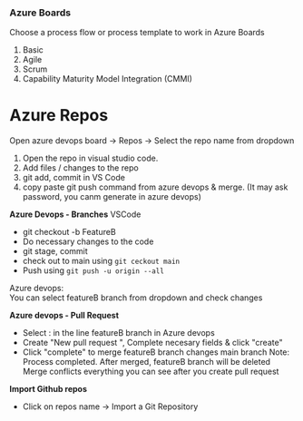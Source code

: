 <h3>Azure Boards</h3>
Choose a process flow or process template to work in Azure Boards<br>
<ol>
<li>Basic</li>
<li>Agile</li>
<li>Scrum</li>
<li>Capability Maturity Model Integration (CMMI)</li>
</ol>

# Azure Repos

Open azure devops board -> Repos -> Select the repo name from dropdown
1. Open the repo in visual studio code.
2. Add files / changes to the repo
3. git add, commit in VS Code
4. copy paste git push command from azure devops & merge. (It may ask password, you canm generate in azure devops)

<b>Azure Devops - Branches</b>
VSCode
- git checkout -b FeatureB
- Do necessary changes to the code
- git stage, commit
- check out to main using <code>git ceckout main</code>
- Push using <code>git push -u origin --all</code>

Azure devops:<br>
You can select featureB branch from dropdown and check changes<br>

<b>Azure devops - Pull Request</b>

- Select : in the line featureB branch in Azure devops
- Create "New pull request ", Complete necesary fields & click "create"
- Click "complete" to merge featureB branch changes main branch
Note: <br>
Process completed. After merged, featureB branch will be deleted<br>
Merge conflicts everything you can see after you create pull request<br>

<b>Import Github repos</b>

- Click on repos name -> Import a Git Repository
